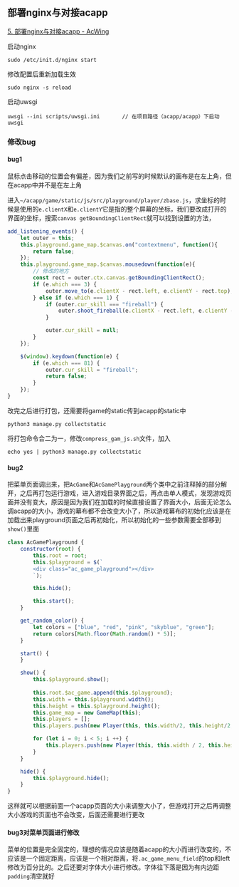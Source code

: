 ## 部署nginx与对接acapp

[5. 部署nginx与对接acapp - AcWing](https://www.acwing.com/file_system/file/content/whole/index/content/3257028/)


启动nginx

```
sudo /etc/init.d/nginx start
```

修改配置后重新加载生效

```
sudo nginx -s reload
```

启动uwsgi

```
uwsgi --ini scripts/uwsgi.ini		// 在项目路径（acapp/acapp）下启动uwsgi 
```

### 修改bug

#### bug1

鼠标点击移动的位置会有偏差，因为我们之前写的时候默认的画布是在左上角，但在acapp中并不是在左上角

进入```~/acapp/game/static/js/src/playground/player/zbase.js```，求坐标的时候是使用的```e.clientX```和```e.clientY```它是指的整个屏幕的坐标，我们要改成打开的界面的坐标，搜索```canvas getBoundingClientRect```就可以找到设置的方法，

```javascript
add_listening_events() {
    let outer = this;
    this.playground.game_map.$canvas.on("contextmenu", function(){
        return false;
    });
    this.playground.game_map.$canvas.mousedown(function(e){
        // 修改的地方
        const rect = outer.ctx.canvas.getBoundingClientRect();
        if (e.which === 3) {
            outer.move_to(e.clientX - rect.left, e.clientY - rect.top);
        } else if (e.which === 1) {
            if (outer.cur_skill === "fireball") {
                outer.shoot_fireball(e.clientX - rect.left, e.clientY - rect.top);
            }

            outer.cur_skill = null;
        }
    });

    $(window).keydown(function(e) {
        if (e.which === 81) {
            outer.cur_skill = "fireball";
            return false;
        }
    });
}

```

改完之后进行打包，还需要将game的static传到acapp的static中

```
python3 manage.py collectstatic
```

将打包命令合二为一，修改```compress_gam_js.sh```文件，加入

```
echo yes | python3 manage.py collectstatic
```



#### bug2

把菜单页面调出来，把```AcGame```和```AcGamePlayground```两个类中之前注释掉的部分解开，之后再打包运行游戏，进入游戏目录界面之后，再点击单人模式，发现游戏页面并没有变大，原因是因为我们在加载的时候直接设置了界面大小，后面无论怎么调acapp的大小，游戏的幕布都不会改变大小了，所以游戏幕布的初始化应该是在加载出来playground页面之后再初始化，所以初始化的一些参数需要全部移到```show()```里面

```javascript
class AcGamePlayground {
    constructor(root) {
        this.root = root;
        this.$playground = $(`
        <div class="ac_game_playground"></div>
        `);

        this.hide();

        this.start();
    }

    get_random_color() {
        let colors = ["blue", "red", "pink", "skyblue", "green"];
        return colors[Math.floor(Math.random() * 5)];
    }

    start() {
    }

    show() {
        this.$playground.show();
        
        this.root.$ac_game.append(this.$playground);
        this.width = this.$playground.width();
        this.height = this.$playground.height();
        this.game_map = new GameMap(this);
        this.players = [];
        this.players.push(new Player(this, this.width/2, this.height/2, this.height*0.05, "white", this.height * 0.15, true));

        for (let i = 0; i < 5; i ++) {
            this.players.push(new Player(this, this.width / 2, this.height / 2, this.height * 0.05, this.get_random_color(), this.height * 0.15, false));
        }
    }

    hide() {
        this.$playground.hide();
    }
}
```

这样就可以根据前面一个acapp页面的大小来调整大小了，但游戏打开之后再调整大小游戏的页面也不会改变，后面还需要进行更改

#### bug3对菜单页面进行修改

菜单的位置是完全固定的，理想的情况应该是随着acapp的大小而进行改变的，不应该是一个固定距离，应该是一个相对距离，将```.ac_game_menu_field```的top和left修改为百分比的。之后还要对字体大小进行修改。字体往下落是因为有内边距```padding```清空就好

